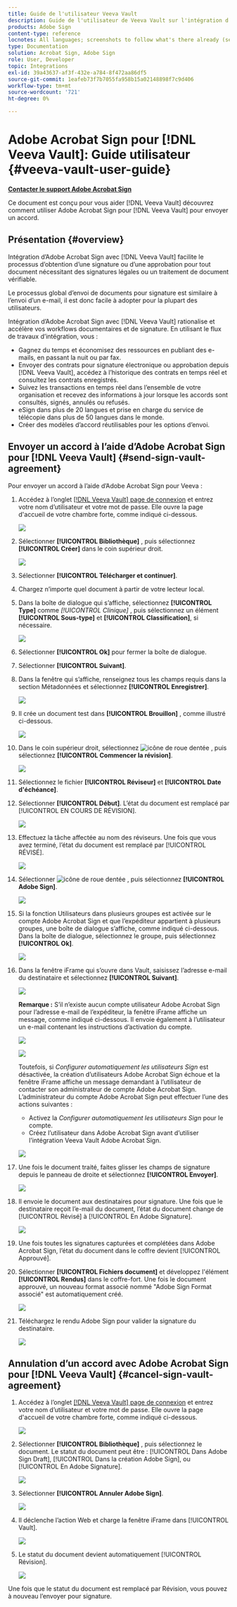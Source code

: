 ```yaml
---
title: Guide de l'utilisateur Veeva Vault
description: Guide de l'utilisateur de Veeva Vault sur l'intégration d'Adobe Sign avec Veeva
products: Adobe Sign
content-type: reference
locnotes: All languages; screenshots to follow what's there already (seems there is a mix within a given language version of the article)
type: Documentation
solution: Acrobat Sign, Adobe Sign
role: User, Developer
topic: Integrations
exl-id: 39a43637-af3f-432e-a784-8f472aa86df5
source-git-commit: 1eafeb73f7b7055fa958b15a02148898f7c9d406
workflow-type: tm+mt
source-wordcount: '721'
ht-degree: 0%

---
```


# Adobe Acrobat Sign pour [!DNL Veeva Vault]: Guide utilisateur {#veeva-vault-user-guide}

[**Contacter le support Adobe Acrobat Sign**](https://adobe.com/go/adobesign-support-center_fr)

Ce document est conçu pour vous aider [!DNL Veeva Vault] découvrez comment utiliser Adobe Acrobat Sign pour [!DNL Veeva Vault] pour envoyer un accord.

## Présentation {#overview}

Intégration d’Adobe Acrobat Sign avec [!DNL Veeva Vault] facilite le processus d’obtention d’une signature ou d’une approbation pour tout document nécessitant des signatures légales ou un traitement de document vérifiable.

Le processus global d’envoi de documents pour signature est similaire à l’envoi d’un e-mail, il est donc facile à adopter pour la plupart des utilisateurs.

Intégration d’Adobe Acrobat Sign avec [!DNL Veeva Vault] rationalise et accélère vos workflows documentaires et de signature. En utilisant le flux de travaux d’intégration, vous :

* Gagnez du temps et économisez des ressources en publiant des e-mails, en passant la nuit ou par fax.
* Envoyer des contrats pour signature électronique ou approbation depuis [!DNL Veeva Vault], accédez à l’historique des contrats en temps réel et consultez les contrats enregistrés.
* Suivez les transactions en temps réel dans l’ensemble de votre organisation et recevez des informations à jour lorsque les accords sont consultés, signés, annulés ou refusés.
* eSign dans plus de 20 langues et prise en charge du service de télécopie dans plus de 50 langues dans le monde.
* Créer des modèles d’accord réutilisables pour les options d’envoi.

## Envoyer un accord à l’aide d’Adobe Acrobat Sign pour [!DNL Veeva Vault] {#send-sign-vault-agreement}

Pour envoyer un accord à l’aide d’Adobe Acrobat Sign pour Veeva :

1. Accédez à l’onglet [[!DNL Veeva Vault] page de connexion](https://login.veevavault.com/) et entrez votre nom d’utilisateur et votre mot de passe. Elle ouvre la page d&#39;accueil de votre chambre forte, comme indiqué ci-dessous.

   ![](images/vault-home.png)

1. Sélectionner **[!UICONTROL Bibliothèque]** , puis sélectionnez **[!UICONTROL Créer]** dans le coin supérieur droit.

   ![](images/create-library.png)

1. Sélectionner **[!UICONTROL Télécharger et continuer]**.

1. Chargez n’importe quel document à partir de votre lecteur local.

1. Dans la boîte de dialogue qui s’affiche, sélectionnez **[!UICONTROL Type]** comme *[!UICONTROL Clinique]* , puis sélectionnez un élément **[!UICONTROL Sous-type]** et **[!UICONTROL Classification]**, si nécessaire.

   ![](images/choose-document-type.png)

1. Sélectionner **[!UICONTROL Ok]** pour fermer la boîte de dialogue.

1. Sélectionner **[!UICONTROL Suivant]**.

1. Dans la fenêtre qui s’affiche, renseignez tous les champs requis dans la section Métadonnées et sélectionnez **[!UICONTROL Enregistrer]**.

   ![](images/metadata-details.png)

1. Il crée un document test dans **[!UICONTROL Brouillon]** , comme illustré ci-dessous.

   ![](images/document-draft.png)

1. Dans le coin supérieur droit, sélectionnez ![icône de roue dentée](images/icon-gear.png) , puis sélectionnez **[!UICONTROL Commencer la révision]**.

   ![](images/start-review.png)

1. Sélectionnez le fichier **[!UICONTROL Réviseur]** et **[!UICONTROL Date d&#39;échéance]**.

1. Sélectionner **[!UICONTROL Début]**. L’état du document est remplacé par [!UICONTROL EN COURS DE RÉVISION].

   ![](images/in-review.png)

1. Effectuez la tâche affectée au nom des réviseurs. Une fois que vous avez terminé, l’état du document est remplacé par [!UICONTROL RÉVISÉ].

   ![](images/reviewed-status.png)

1. Sélectionner ![icône de roue dentée](images/icon-gear.png) , puis sélectionnez **[!UICONTROL Adobe Sign]**.

   ![](images/select-adobe-sign.png)

1. Si la fonction Utilisateurs dans plusieurs groupes est activée sur le compte Adobe Acrobat Sign et que l’expéditeur appartient à plusieurs groupes, une boîte de dialogue s’affiche, comme indiqué ci-dessous. Dans la boîte de dialogue, sélectionnez le groupe, puis sélectionnez **[!UICONTROL Ok]**.

   ![](images/umg-dialog.png)

1. Dans la fenêtre iFrame qui s’ouvre dans Vault, saisissez l’adresse e-mail du destinataire et sélectionnez **[!UICONTROL Suivant]**.

   ![](images/iframe.png)

   **Remarque :** S’il n’existe aucun compte utilisateur Adobe Acrobat Sign pour l’adresse e-mail de l’expéditeur, la fenêtre iFrame affiche un message, comme indiqué ci-dessous. Il envoie également à l’utilisateur un e-mail contenant les instructions d’activation du compte.

   ![](images/iFrame-registration-message.png)

   ![](images/iFrame-confirm-email.png)

   Toutefois, si *Configurer automatiquement les utilisateurs Sign* est désactivée, la création d’utilisateurs Adobe Acrobat Sign échoue et la fenêtre iFrame affiche un message demandant à l’utilisateur de contacter son administrateur de compte Adobe Acrobat Sign. L’administrateur du compte Adobe Acrobat Sign peut effectuer l’une des actions suivantes :

   * Activez la *Configurer automatiquement les utilisateurs Sign* pour le compte.
   * Créez l’utilisateur dans Adobe Acrobat Sign avant d’utiliser l’intégration Veeva Vault Adobe Acrobat Sign.

   ![](images/iFrame-contact-administrator.png)

1. Une fois le document traité, faites glisser les champs de signature depuis le panneau de droite et sélectionnez **[!UICONTROL Envoyer]**.

   ![](images/add-signature-fields.png)

1. Il envoie le document aux destinataires pour signature. Une fois que le destinataire reçoit l’e-mail du document, l’état du document change de [!UICONTROL Révisé] à [!UICONTROL En Adobe Signature].

   ![](images/in-adobe-signing.png)

1. Une fois toutes les signatures capturées et complétées dans Adobe Acrobat Sign, l’état du document dans le coffre devient [!UICONTROL Approuvé].

1. Sélectionner **[!UICONTROL Fichiers document]** et développez l&#39;élément **[!UICONTROL Rendus]** dans le coffre-fort. Une fois le document approuvé, un nouveau format associé nommé &quot;Adobe Sign Format associé&quot; est automatiquement créé.

   ![](images/document-files.png)

1. Téléchargez le rendu Adobe Sign pour valider la signature du destinataire.

   ![](images/verify-signature.png)

## Annulation d’un accord avec Adobe Acrobat Sign pour [!DNL Veeva Vault] {#cancel-sign-vault-agreement}

1. Accédez à l’onglet [[!DNL Veeva Vault] page de connexion](https://login.veevavault.com/) et entrez votre nom d’utilisateur et votre mot de passe. Elle ouvre la page d&#39;accueil de votre chambre forte, comme indiqué ci-dessous.

   ![](images/vault-home.png)

1. Sélectionner **[!UICONTROL Bibliothèque]** , puis sélectionnez le document. Le statut du document peut être : [!UICONTROL Dans Adobe Sign Draft], [!UICONTROL Dans la création Adobe Sign], ou [!UICONTROL En Adobe Signature].

   ![](images/document-adobe-sign-authoring.png)

1. Sélectionner **[!UICONTROL Annuler Adobe Sign]**.

   ![](images/cancel-document.png)

1. Il déclenche l’action Web et charge la fenêtre iFrame dans [!UICONTROL Vault].

   ![](images/cancelled-document.png)

1. Le statut du document devient automatiquement [!UICONTROL Révision].

   ![](images/cancel-reviewed.png)

Une fois que le statut du document est remplacé par Révision, vous pouvez à nouveau l’envoyer pour signature.
